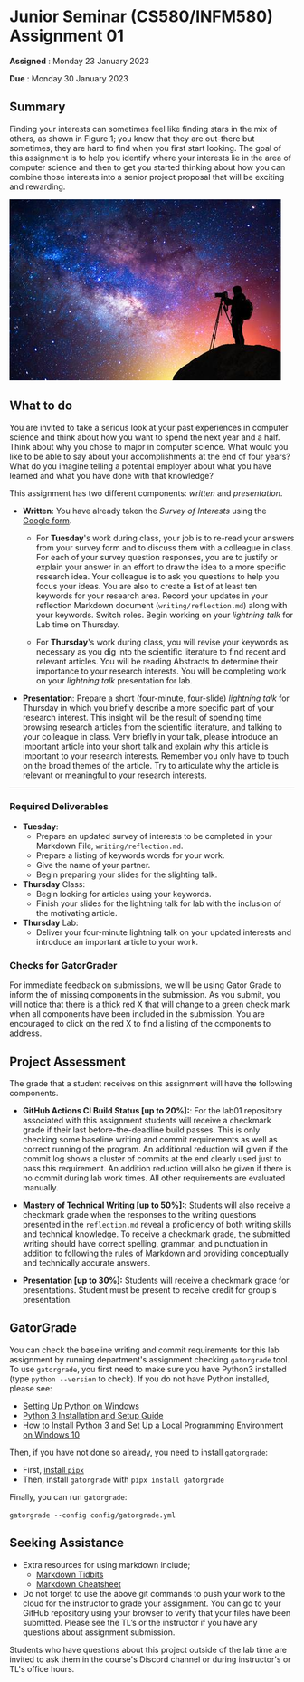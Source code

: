 # Junior Seminar (CS580/INFM580) Assignment 01

**Assigned** : Monday 23 January 2023

**Due** : Monday 30 January 2023

## Summary

Finding your interests can sometimes feel like finding stars in the mix of others, as shown in Figure 1; you know that they are out-there but sometimes, they are hard to find when you first start looking.
The goal of this assignment is to help you identify where your interests lie in the area of computer science and then to get you started thinking about how you can combine those interests into a senior project proposal that will be exciting and rewarding.

![logo](graphics/starGaze.jpg)

## What to do

You are invited to take a serious look at your past experiences in computer science and think about how you want to spend the next year and a half. Think about why you chose to major in computer science. What would you like to be able to say about your accomplishments at the end of four years? What do you imagine telling a potential employer about what you have learned and what you have done with that knowledge?

This assignment has two different components: _written_ and _presentation_.

* **Written**: You have already taken the _Survey of Interests_ using the [Google form](https://forms.gle/dGFrHhZEeVTGquHb9).
   + For **Tuesday**'s work during class, your job is to re-read your answers from your survey form and to discuss them with a colleague in class. For each of your survey question responses, you are to justify or explain your answer in an effort to draw the idea to a more specific research idea. Your colleague is to ask you questions to help you focus your ideas. You are also to create a list of at least ten keywords for your research area. Record your updates in your reflection Markdown document (`writing/reflection.md`) along with your keywords. Switch roles. Begin working on your _lightning talk_ for Lab time on Thursday.

   + For **Thursday**'s work during class, you will revise your keywords as necessary as you dig into the scientific literature to find recent and relevant articles. You will be reading Abstracts to determine their importance to your research interests. You will be completing work on your _lightning talk_ presentation for lab.

* **Presentation**: Prepare a short (four-minute, four-slide) _lightning talk_ for Thursday in which you briefly describe a more specific part of your research interest. This insight will be the result of spending time browsing research articles from the scientific literature, and talking to your colleague in class. Very briefly in your talk, please introduce an important article into your short talk and explain why this article is important to your research interests. Remember you only have to touch on the broad themes of the article. Try to articulate why the article is relevant or meaningful to your research interests.

---

### Required Deliverables

* **Tuesday**: 
  + Prepare an updated survey of interests to be completed in your Markdown File, `writing/reflection.md`. 
  + Prepare a listing of keywords words for your work.
  + Give the name of your partner.
  + Begin preparing your slides for the slighting talk.
* **Thursday** Class:
  + Begin looking for articles using your keywords.
  + Finish your slides for the lightning talk for lab with the inclusion of the motivating article.
* **Thursday** Lab:
  + Deliver your four-minute lightning talk on your updated interests and introduce an important article to your work.

### Checks for GatorGrader

For immediate feedback on submissions, we will be using Gator Grade to inform the of missing components in the submission. As you submit, you will notice that there is a thick red X that will change to a green check mark when all components have been included in the submission. You are encouraged to click on the red X to find a listing of the components to address.

## Project Assessment

The grade that a student receives on this assignment will have the following components.

- **GitHub Actions CI Build Status [up to 20%]:**: For the lab01 repository associated with this assignment students will receive a checkmark grade if their last before-the-deadline build passes. This is only checking some baseline writing and commit requirements as well as correct running of the program. An additional reduction will given if the commit log shows a cluster of commits at the end clearly used just to pass this requirement. An addition reduction will also be given if there is no commit during lab work times. All other requirements are evaluated manually.

- **Mastery of Technical Writing [up to 50%]:**: Students will also receive a checkmark grade when the responses to the writing questions presented in the `reflection.md` reveal a proficiency of both writing skills and technical knowledge. To receive a checkmark grade, the submitted writing should have correct spelling, grammar, and punctuation in addition to following the rules of Markdown and providing conceptually and technically accurate answers.

- **Presentation [up to 30%]:**
Students will receive a checkmark grade for presentations. Student must be present to receive credit for group's presentation.
## GatorGrade

You can check the baseline writing and commit requirements for this lab assignment by running department's assignment checking `gatorgrade` tool. To use `gatorgrade`, you first need to make sure you have Python3 installed (type `python --version` to check). If you do not have Python installed, please see:

- [Setting Up Python on Windows](https://realpython.com/lessons/python-windows-setup/)
- [Python 3 Installation and Setup Guide](https://realpython.com/installing-python/)
- [How to Install Python 3 and Set Up a Local Programming Environment on Windows 10](https://www.digitalocean.com/community/tutorials/how-to-install-python-3-and-set-up-a-local-programming-environment-on-windows-10)

Then, if you have not done so already, you need to install `gatorgrade`:

- First, [install `pipx`](https://pypa.github.io/pipx/installation/)
- Then, install `gatorgrade` with `pipx install gatorgrade`

Finally, you can run `gatorgrade`:

`gatorgrade --config config/gatorgrade.yml`

## Seeking Assistance

* Extra resources for using markdown include;
  + [Markdown Tidbits](https://www.youtube.com/watch?v=cdJEUAy5IyA)
  + [Markdown Cheatsheet](https://github.com/adam-p/markdown-here/wiki/Markdown-Cheatsheet)
* Do not forget to use the above git commands to push your work to the cloud for the instructor to grade your assignment. You can go to your GitHub repository using your browser to verify that your files have been submitted. Please see the TL’s or the instructor if you have any questions about assignment submission.

Students who have questions about this project outside of the lab time are invited
to ask them in the course's Discord channel or during instructor's or TL's office hours.

